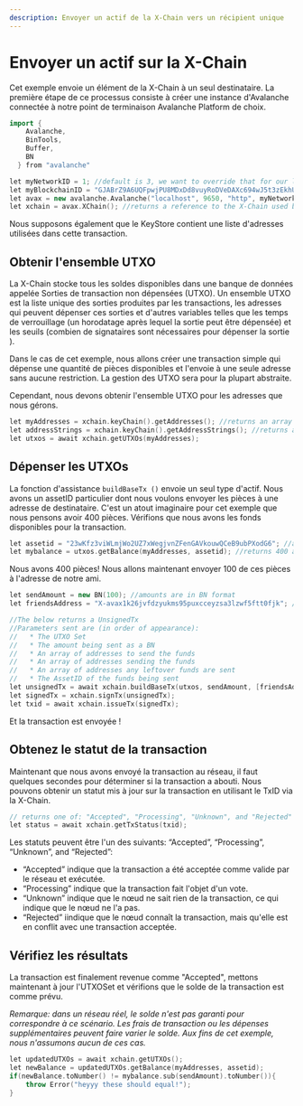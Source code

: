 ```yaml
---
description: Envoyer un actif de la X-Chain vers un récipient unique
---
```


# Envoyer un actif sur la X-Chain

Cet exemple envoie un élément de la X-Chain à un seul destinataire. La première étape de ce processus consiste à créer une instance d'Avalanche connectée à notre point de terminaison Avalanche Platform de choix.

```cpp
import {
    Avalanche,
    BinTools,
    Buffer,
    BN
  } from "avalanche" 

let myNetworkID = 1; //default is 3, we want to override that for our local network
let myBlockchainID = "GJABrZ9A6UQFpwjPU8MDxDd8vuyRoDVeDAXc694wJ5t3zEkhU"; // The X-Chain blockchainID on this network
let avax = new avalanche.Avalanche("localhost", 9650, "http", myNetworkID, myBlockchainID);
let xchain = avax.XChain(); //returns a reference to the X-Chain used by AvalancheJS
```

Nous supposons également que le KeyStore contient une liste d'adresses utilisées dans cette transaction.

## Obtenir l'ensemble UTXO <a id="getting-the-utxo-set"></a>

La X-Chain stocke tous les soldes disponibles dans une banque de données appelée Sorties de transaction non dépensées \(UTXO\). Un ensemble UTXO est la liste unique des sorties produites par les transactions, les adresses qui peuvent dépenser ces sorties et d'autres variables telles que les temps de verrouillage \(un horodatage après lequel la sortie peut être dépensée\) et les seuils \(combien de signataires sont nécessaires pour dépenser la sortie \).

Dans le cas de cet exemple, nous allons créer une transaction simple qui dépense une quantité de pièces disponibles et l'envoie à une seule adresse sans aucune restriction. La gestion des UTXO sera pour la plupart abstraite.

Cependant, nous devons obtenir l'ensemble UTXO pour les adresses que nous gérons.

```cpp
let myAddresses = xchain.keyChain().getAddresses(); //returns an array of addresses the KeyChain manages
let addressStrings = xchain.keyChain().getAddressStrings(); //returns an array of addresses the KeyChain manages as strings
let utxos = await xchain.getUTXOs(myAddresses);
```

## Dépenser les UTXOs <a id="spending-the-utxos"></a>

La fonction d'assistance `buildBaseTx ()` envoie un seul type d'actif. Nous avons un assetID particulier dont nous voulons envoyer les pièces à une adresse de destinataire. C'est un atout imaginaire pour cet exemple que nous pensons avoir 400 pièces. Vérifions que nous avons les fonds disponibles pour la transaction.

```cpp
let assetid = "23wKfz3viWLmjWo2UZ7xWegjvnZFenGAVkouwQCeB9ubPXodG6"; //avaSerialized string
let mybalance = utxos.getBalance(myAddresses, assetid); //returns 400 as a BN
```

Nous avons 400 pièces! Nous allons maintenant envoyer 100 de ces pièces à l'adresse de notre ami.

```cpp
let sendAmount = new BN(100); //amounts are in BN format
let friendsAddress = "X-avax1k26jvfdzyukms95puxcceyzsa3lzwf5ftt0fjk"; // address format is Bech32

//The below returns a UnsignedTx
//Parameters sent are (in order of appearance):
//   * The UTXO Set
//   * The amount being sent as a BN
//   * An array of addresses to send the funds
//   * An array of addresses sending the funds
//   * An array of addresses any leftover funds are sent
//   * The AssetID of the funds being sent
let unsignedTx = await xchain.buildBaseTx(utxos, sendAmount, [friendsAddress], addressStrings, addressStrings, assetid);
let signedTx = xchain.signTx(unsignedTx);
let txid = await xchain.issueTx(signedTx);
```

Et la transaction est envoyée !

## Obtenez le statut de la transaction <a id="get-the-status-of-the-transaction"></a>

Maintenant que nous avons envoyé la transaction au réseau, il faut quelques secondes pour déterminer si la transaction a abouti. Nous pouvons obtenir un statut mis à jour sur la transaction en utilisant le TxID via la X-Chain.

```cpp
// returns one of: "Accepted", "Processing", "Unknown", and "Rejected"
let status = await xchain.getTxStatus(txid);
```

Les statuts peuvent être l'un des suivants: “Accepted”, “Processing”, “Unknown”, and “Rejected”:

* “Accepted” indique que la transaction a été acceptée comme valide par le réseau et exécutée.
* “Processing” indique que la transaction fait l'objet d'un vote.
* “Unknown” indique que le nœud ne sait rien de la transaction, ce qui indique que le nœud ne l'a pas.
* “Rejected” iindique que le nœud connaît la transaction, mais qu'elle est en conflit avec une transaction acceptée.

## Vérifiez les résultats <a id="check-the-results"></a>

La transaction est finalement revenue comme "Accepted", mettons maintenant à jour l'UTXOSet et vérifions que le solde de la transaction est comme prévu.

_Remarque: dans un réseau réel, le solde n'est pas garanti pour correspondre à ce scénario. Les frais de transaction ou les dépenses supplémentaires peuvent faire varier le solde. Aux fins de cet exemple, nous n'assumons aucun de ces cas._

```cpp
let updatedUTXOs = await xchain.getUTXOs();
let newBalance = updatedUTXOs.getBalance(myAddresses, assetid);
if(newBalance.toNumber() != mybalance.sub(sendAmount).toNumber()){
    throw Error("heyyy these should equal!");
}
```

